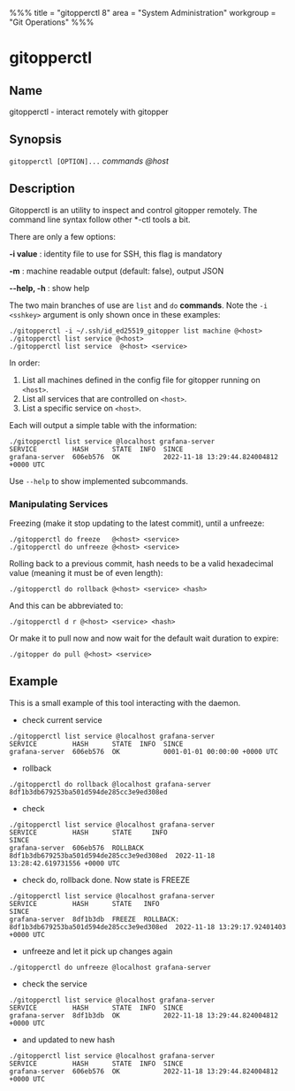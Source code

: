 %%%
title = "gitopperctl 8"
area = "System Administration"
workgroup = "Git Operations"
%%%

gitopperctl
=====

## Name

gitopperctl - interact remotely with gitopper

## Synopsis

`gitopperctl [OPTION]...` *commands* *@host*

## Description

Gitopperctl is an utility to inspect and control gitopper remotely. The command line syntax follow other \*-ctl tools a
bit.

There are only a few options:

**-i value**
: identity file to use for SSH, this flag is mandatory

**-m**
: machine readable output (default: false), output JSON

**--help, -h**
:  show help

The two main branches of use are `list` and `do` **commands**. Note the `-i <sshkey>` argument is
only shown once in these examples:

~~~
./gitopperctl -i ~/.ssh/id_ed25519_gitopper list machine @<host>
./gitopperctl list service @<host>
./gitopperctl list service  @<host> <service>
~~~

In order:

1. List all machines defined in the config file for gitopper running on `<host>`.
2. List all services that are controlled on `<host>`.
3. List a specific service on `<host>`.

Each will output a simple table with the information:

~~~
./gitopperctl list service @localhost grafana-server
SERVICE         HASH      STATE  INFO  SINCE
grafana-server  606eb576  OK           2022-11-18 13:29:44.824004812 +0000 UTC
~~~

Use `--help` to show implemented subcommands.

### Manipulating Services

Freezing (make it stop updating to the latest commit), until a unfreeze:

~~~
./gitopperctl do freeze   @<host> <service>
./gitopperctl do unfreeze @<host> <service>
~~~

Rolling back to a previous commit, hash needs to be a valid hexadecimal value (meaning it must be of
even length):

~~~
./gitopperctl do rollback @<host> <service> <hash>
~~~

And this can be abbreviated to:

~~~
./gitopperctl d r @<host> <service> <hash>
~~~

Or make it to pull now and now wait for the default wait duration to expire:

~~~
./gitopper do pull @<host> <service>
~~~

## Example

This is a small example of this tool interacting with the daemon.

- check current service

~~~
./gitopperctl list service @localhost grafana-server
SERVICE         HASH      STATE  INFO  SINCE
grafana-server  606eb576  OK           0001-01-01 00:00:00 +0000 UTC
~~~

-  rollback

~~~
./gitopperctl do rollback @localhost grafana-server 8df1b3db679253ba501d594de285cc3e9ed308ed
~~~

- check
~~~
./gitopperctl list service @localhost grafana-server
SERVICE         HASH      STATE     INFO                                      SINCE
grafana-server  606eb576  ROLLBACK  8df1b3db679253ba501d594de285cc3e9ed308ed  2022-11-18 13:28:42.619731556 +0000 UTC
~~~

- check do, rollback done. Now state is FREEZE

~~~
./gitopperctl list service @localhost grafana-server
SERVICE         HASH      STATE   INFO                                                      SINCE
grafana-server  8df1b3db  FREEZE  ROLLBACK: 8df1b3db679253ba501d594de285cc3e9ed308ed  2022-11-18 13:29:17.92401403 +0000 UTC
~~~

- unfreeze and let it pick up changes again

~~~
./gitopperctl do unfreeze @localhost grafana-server
~~~

- check the service

~~~
./gitopperctl list service @localhost grafana-server
SERVICE         HASH      STATE  INFO  SINCE
grafana-server  8df1b3db  OK           2022-11-18 13:29:44.824004812 +0000 UTC
~~~

- and updated to new hash

~~~
./gitopperctl list service @localhost grafana-server
SERVICE         HASH      STATE  INFO  SINCE
grafana-server  606eb576  OK           2022-11-18 13:29:44.824004812 +0000 UTC
~~~
